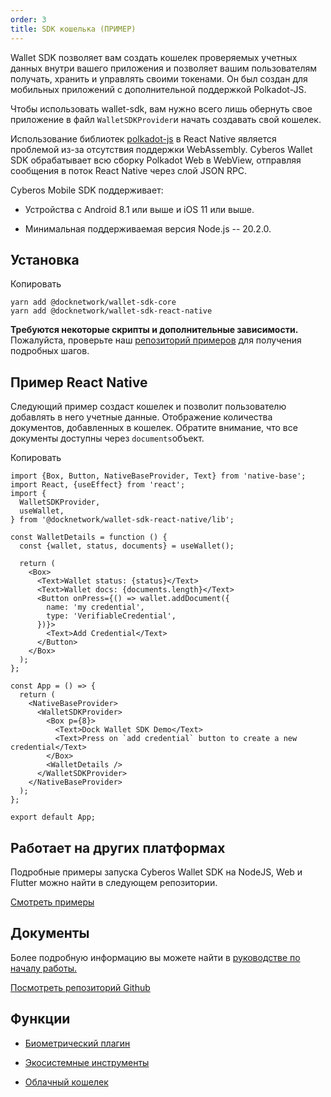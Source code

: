 ```yaml
---
order: 3
title: SDK кошелька (ПРИМЕР)
---
```


Wallet SDK позволяет вам создать кошелек проверяемых учетных данных внутри вашего приложения и позволяет вашим пользователям получать, хранить и управлять своими токенами. Он был создан для мобильных приложений с дополнительной поддержкой Polkadot-JS.

Чтобы использовать wallet-sdk, вам нужно всего лишь обернуть свое приложение в файл `WalletSDKProvider`и начать создавать свой кошелек.

Использование библиотек [polkadot-js](https://polkadot.js.org/) в React Native является проблемой из-за отсутствия поддержки WebAssembly. Cyberos Wallet SDK обрабатывает всю сборку Polkadot Web в WebView, отправляя сообщения в поток React Native через слой JSON RPC.

Cyberos Mobile SDK поддерживает:

-  Устройства с Android 8.1 или выше и iOS 11 или выше.

-  Минимальная поддерживаемая версия Node.js -- 20.2.0.

## **Установка**

Копировать

```
yarn add @docknetwork/wallet-sdk-core
yarn add @docknetwork/wallet-sdk-react-native
```

**Требуются некоторые скрипты и дополнительные зависимости.** Пожалуйста, проверьте наш [репозиторий примеров](https://github.com/docknetwork/wallet-sdk-demo) для получения подробных шагов.

## **Пример React Native**

Следующий пример создаст кошелек и позволит пользователю добавлять в него учетные данные. Отображение количества документов, добавленных в кошелек. Обратите внимание, что все документы доступны через `documents`объект.

Копировать

```
import {Box, Button, NativeBaseProvider, Text} from 'native-base';
import React, {useEffect} from 'react';
import {
  WalletSDKProvider,
  useWallet,
} from '@docknetwork/wallet-sdk-react-native/lib';

const WalletDetails = function () {
  const {wallet, status, documents} = useWallet();

  return (
    <Box>
      <Text>Wallet status: {status}</Text>
      <Text>Wallet docs: {documents.length}</Text>
      <Button onPress={() => wallet.addDocument({
        name: 'my credential',
        type: 'VerifiableCredential',
      })}>
        <Text>Add Credential</Text>
      </Button>
    </Box>
  );
};

const App = () => {
  return (
    <NativeBaseProvider>
      <WalletSDKProvider>
        <Box p={8}>
          <Text>Dock Wallet SDK Demo</Text>
          <Text>Press on `add credential` button to create a new credential</Text>
        </Box>
        <WalletDetails />
      </WalletSDKProvider>
    </NativeBaseProvider>
  );
};

export default App;
```

## **Работает на других платформах**

Подробные примеры запуска Cyberos Wallet SDK на NodeJS, Web и Flutter можно найти в следующем репозитории.

[Смотреть примеры](https://github.com/docknetwork/wallet-sdk-examples)

## **Документы**

Более подробную информацию вы можете найти в [руководстве по началу работы.](https://github.com/docknetwork/react-native-sdk/blob/master/docs/getting-started.md)

[Посмотреть репозиторий Github](https://docknetwork.github.io/react-native-sdk/)

## **Функции**

-  [Биометрический плагин](https://github.com/docknetwork/react-native-sdk/blob/master/docs/biometric-plugin.md)

-  [Экосистемные инструменты](https://github.com/docknetwork/react-native-sdk/blob/master/docs/ecosystem-tools.md)

-  [Облачный кошелек](https://github.com/docknetwork/react-native-sdk/blob/master/docs/cloud-wallet.md)
